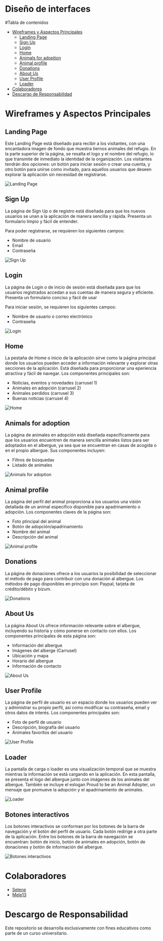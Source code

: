 # Diseño de interfaces

#Tabla de contenidos
- [Wireframes y Aspectos Principales](#wireframes-y-aspectos-principales)
  - [Landing Page](#landing-page)
  - [Sign Up](#sign-up)
  - [Login](#login)
  - [Home](#home)
  - [Animals for adoption](#animals-for-adoption)
  - [Animal profile](#animal-profile)
  - [Donations](#donations)
  - [About Us](#about-us)
  - [User Profile](#user-profile)
  - [Loader](#loader)
- [Colaboradores](#colaboradores)
- [Descargo de Responsabilidad](#descargo-de-responsabilidad)

# Wireframes y Aspectos Principales
## Landing Page

Este Landing Page está diseñado para recibir a los visitantes, con una encantadora imagen de fondo que muestra tiernos animales del refugio. En la parte superior de la página, se resalta el logo y el nombre del refugio, lo que transmite de inmediato la identidad de la organización. Los visitantes tendrán dos opciones: un botón para iniciar sesión o crear una cuenta, y otro botón para unirse como invitado, para aquellos usuarios que deseen explorar la aplicación sin necesidad de registrarse.

![Landing Page](Images/LandingPage.png)

## Sign Up
La página de Sign Up o de registro está diseñada para que los nuevos usuarios se unan a la aplicación de manera sencilla y rápida. Presenta un formulario limpio y fácil de entender.

Para poder registrarse, se requieren los siguientes campos:
- Nombre de usuario
- Email
- Contraseña

![Sign Up](Images/SignUp.png)

## Login
La página de Login o de inicio de sesión está diseñada para que los usuarios registrados accedan a sus cuentas de manera segura y eficiente. Presenta un formulario conciso y fácil de usar

Para iniciar sesión, se requieren los siguientes campos:
- Nombre de usuario o correo electrónico
- Contraseña

![Login](Images/Login.png)

## Home
La pestaña de Home o inicio de la aplicación sirve como la página principal donde los usuarios pueden acceder a información relevante y explorar otras secciones de la aplicación. Está diseñada 
para proporcionar una eperiencia atractiva y fácil de navegar. Los componentes principales son:
- Noticias, eventos y novedades (carrusel 1)
- Animales en adopción (carrusel 2)
- Animales perdidos (carrusel 3)
- Buenas noticias (carrusel 4)

![Home](Images/Home.png)

## Animals for adoption
La página de animales en adopción está diseñada específicamente para que los usuarios encuentren de manera sencilla animales listos para ser adoptados en el albergue, ya sea que se encuentran en casas de acogida o en el propio albergue. Sus componentes incluyen:
- Filtros de búsquedas
- Listado de animales

![Animals for adoption](Images/AnimalsForAdopt.png)

## Animal profile
La página del perfil del animal proporciona a los usuarios una visión detallada de un animal específico disponible para apadrinamiento o adopción. Los componentes claves de la página son:
- Foto ptincipal del animal
- Botón de adopción/apadrinamiento
- Nombre del animal
- Descripción del animal

![Animal profile](Images/AnimalProfile.png)

## Donations
La página de donaciones ofrece a los usuarios la posibilidad de seleccionar el método de pago para contribuir con una donación al albergue. Los métodos de pago disponibles en principio son: Paypal, tarjeta de crédito/débito y bizum.

![Donations](Images/Donations.png)

## About Us
La página About Us ofrece información relevante sobre el albergue, incluyendo su historia y cómo ponerse en contacto con ellos. Los componentes principales de esta página son:
- Información del albergue
- Imágenes del alberge (Carrusel)
- Ubicación y mapa
- Horario del albergue
- Información de contacto

![About Us](Images/AboutUs.png)

## User Profile
La página de perfil de usuario es un espacio donde los usuarios pueden ver y administrar su propio perfil, así como modificar su contraseña, email y otros datos de interés. Los componentes principales son:
- Foto de perfil de usuario
- Descripción, biografía del usuario
- Animales favoritos del usuario

![User Profile](Images/UserProfile.png)

## Loader
La pantalla de carga o loader es una visualización temporal que se muestra mientras la información se está cargando en la aplicación. En esta pantalla, se presenta el logo del albergue junto con imágenes de los animales del albergue. También se incluye el eslogan Proud to be an Animal Adopter, un mensaje que promueve la adopción y el apadrinamiento de animales.

![Loader](Images/Loader.png)

## Botones interactivos
Los botones interactivos se conforman por los botones de la barra de navegación y el botón del perfil de usuario. Cada botón redirige a otra parte de la aplicación. Entre los botones de la barra de navegación se encuentran: botón de inicio, botón de animales en adopción, botón de donaciones y botón de información del albergue.

![Botones interactivos](Images/BotonesInteractivos.png)

# Colaboradores
- [Selene](https://github.com/SeleneGonzalezCurbelo)
- [Mele13](https://github.com/mele13)

# Descargo de Responsabilidad
Este repositorio se desarrolla exclusivamente con fines educativos como parte de un curso universitario.

